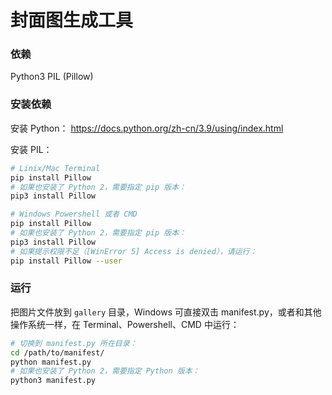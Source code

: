 封面图生成工具
===

### 依赖
Python3
PIL (Pillow)

### 安装依赖
安装 Python： <https://docs.python.org/zh-cn/3.9/using/index.html>

安装 PIL：

```bash
# Linix/Mac Terminal
pip install Pillow
# 如果也安装了 Python 2，需要指定 pip 版本：
pip3 install Pillow

# Windows Powershell 或者 CMD
pip install Pillow
# 如果也安装了 Python 2，需要指定 pip 版本：
pip3 install Pillow
# 如果提示权限不足（[WinError 5] Access is denied），请运行：
pip install Pillow --user
```

### 运行
把图片文件放到 `gallery` 目录，Windows 可直接双击 manifest.py，或者和其他操作系统一样，在 Terminal、Powershell、CMD 中运行：

```bash
# 切换到 manifest.py 所在目录：
cd /path/to/manifest/
python manifest.py
# 如果也安装了 Python 2，需要指定 Python 版本：
python3 manifest.py
```

